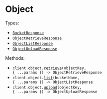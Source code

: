 # Object

Types:

- <code><a href="./src/resources/object.ts">BucketResponse</a></code>
- <code><a href="./src/resources/object.ts">ObjectRetrieveResponse</a></code>
- <code><a href="./src/resources/object.ts">ObjectListResponse</a></code>
- <code><a href="./src/resources/object.ts">ObjectUploadResponse</a></code>

Methods:

- <code title="get /v1/object/{bucket_name}/{object_key}">client.object.<a href="./src/resources/object.ts">retrieve</a>(objectKey, { ...params }) -> ObjectRetrieveResponse</code>
- <code title="get /v1/object/{bucket_name}">client.object.<a href="./src/resources/object.ts">list</a>(bucketName, { ...params }) -> ObjectListResponse</code>
- <code title="post /v1/object/{bucket_name}/{object_key}">client.object.<a href="./src/resources/object.ts">upload</a>(objectKey, { ...params }) -> ObjectUploadResponse</code>
